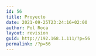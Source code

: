 ```yaml
---
id: 56
title: Proyecto
date: 2021-09-25T23:24:16+02:00
author: Pol Roca
layout: revision
guid: http://192.168.1.111/?p=56
permalink: /?p=56
---
```

